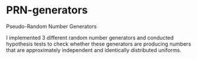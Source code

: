 # PRN-generators
Pseudo-Random Number Generators

I implemented 3 different random number generators and conducted hypothesis tests to check whether these generators are producing numbers that are approximately independent and identically distributed uniforms.
